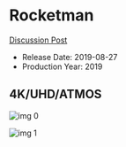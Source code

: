 # Rocketman

[Discussion Post](https://www.avsforum.com/threads/bass-eq-for-filtered-movies.2995212/post-58439788)

* Release Date: 2019-08-27
* Production Year: 2019

## 4K/UHD/ATMOS

![img 0](https://i.imgur.com/EduV71Q.jpg)

![img 1](https://i.imgur.com/PXn7B6P.jpg)

